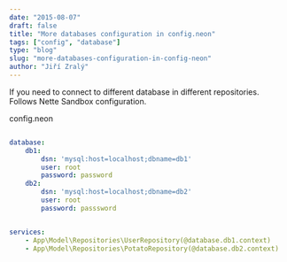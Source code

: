 ```yaml
---
date: "2015-08-07"
draft: false
title: "More databases configuration in config.neon"
tags: ["config", "database"]
type: "blog"
slug: "more-databases-configuration-in-config-neon"
author: "Jiří Zralý"
---
```


If you need to connect to different database in different repositories. Follows Nette Sandbox configuration.

config.neon
```yaml

database:
	db1:
		dsn: 'mysql:host=localhost;dbname=db1'
		user: root
		password: password
	db2:
		dsn: 'mysql:host=localhost;dbname=db2'
		user: root
		password: passsword


services:
	- App\Model\Repositories\UserRepository(@database.db1.context)
	- App\Model\Repositories\PotatoRepository(@database.db2.context)
```
